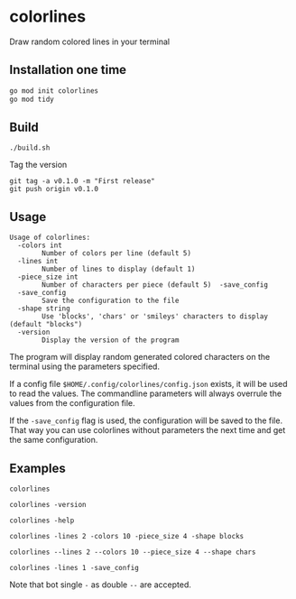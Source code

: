 # colorlines
Draw random colored lines in your terminal


## Installation one time
```bash
go mod init colorlines
go mod tidy
```

## Build

    ./build.sh

Tag the version

    git tag -a v0.1.0 -m "First release"
    git push origin v0.1.0

## Usage

    Usage of colorlines:
      -colors int
            Number of colors per line (default 5)
      -lines int
            Number of lines to display (default 1)
      -piece_size int
            Number of characters per piece (default 5)  -save_config
      -save_config
            Save the configuration to the file
      -shape string
            Use 'blocks', 'chars' or 'smileys' characters to display (default "blocks")
      -version
            Display the version of the program

The program will display random generated colored characters on the terminal using the parameters specified.

If a config file `$HOME/.config/colorlines/config.json` exists, it will be used to read the values. 
The commandline parameters will always overrule the values from the configuration file.

If the `-save_config` flag is used, the configuration will be saved to the file. That way you can use colorlines without parameters the next time and get the same configuration.

## Examples

    colorlines 

    colorlines -version

    colorlines -help

    colorlines -lines 2 -colors 10 -piece_size 4 -shape blocks
    
    colorlines --lines 2 --colors 10 --piece_size 4 --shape chars

    colorlines -lines 1 -save_config

Note that bot single `-` as double `--` are accepted.
